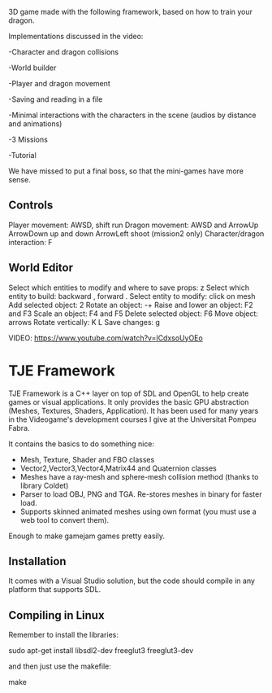 3D game made with the following framework, based on how to train your dragon. 


Implementations discussed in the video:


-Character and dragon collisions

-World builder

-Player and dragon movement

-Saving and reading in a file 

-Minimal interactions with the characters in the scene (audios by distance and animations)

-3 Missions


-Tutorial


We have missed to put a final boss, so that the mini-games have more sense.

Controls
------------------------------
Player movement: AWSD, shift run
Dragon movement: AWSD and ArrowUp ArrowDown up and down ArrowLeft shoot (mission2 only)
Character/dragon interaction: F

World Editor
---------------------------
Select which entities to modify and where to save props: z
Select which entity to build: backward , forward .
Select entity to modify: click on mesh
Add selected object: 2
Rotate an object: -+
Raise and lower an object: F2 and F3
Scale an object: F4 and F5
Delete selected object: F6
Move object: arrows
Rotate vertically: K L 
Save changes: g


VIDEO: https://www.youtube.com/watch?v=ICdxsoUyOEo

# TJE Framework #

TJE Framework is a C++ layer on top of SDL and OpenGL to help create games or visual applications.
It only provides the basic GPU abstraction (Meshes, Textures, Shaders, Application).
It has been used for many years in the Videogame's development courses I give at the Universitat Pompeu Fabra.

It contains the basics to do something nice:
- Mesh, Texture, Shader and FBO classes
- Vector2,Vector3,Vector4,Matrix44 and Quaternion classes
- Meshes have a ray-mesh and sphere-mesh collision method (thanks to library Coldet)
- Parser to load OBJ, PNG and TGA. Re-stores meshes in binary for faster load.
- Supports skinned animated meshes using own format (you must use a web tool to convert them).

Enough to make gamejam games pretty easily.


## Installation ##

It comes with a Visual Studio solution, but the code should compile in any platform that supports SDL.


## Compiling in Linux

Remember to install the libraries:

sudo apt-get install libsdl2-dev freeglut3 freeglut3-dev

and then just use the makefile:

make






